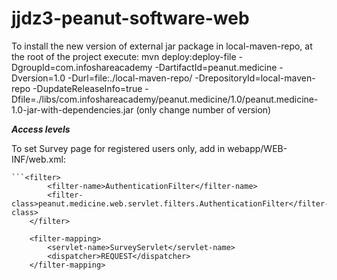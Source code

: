 # jjdz3-peanut-software-web


To install the new version of external jar package in local-maven-repo, at the root of the project execute:
mvn deploy:deploy-file -DgroupId=com.infoshareacademy -DartifactId=peanut.medicine -Dversion=1.0 -Durl=file:./local-maven-repo/ -DrepositoryId=local-maven-repo -DupdateReleaseInfo=true -Dfile=./libs/com.infoshareacademy/peanut.medicine/1.0/peanut.medicine-1.0-jar-with-dependencies.jar
(only change number of version)

***Access levels***

To set Survey page for registered users only, add in webapp/WEB-INF/web.xml:

    ```<filter>
            <filter-name>AuthenticationFilter</filter-name>
            <filter-class>peanut.medicine.web.servlet.filters.AuthenticationFilter</filter-class>
        </filter>
    
        <filter-mapping>
            <servlet-name>SurveyServlet</servlet-name>
            <dispatcher>REQUEST</dispatcher>
        </filter-mapping>

